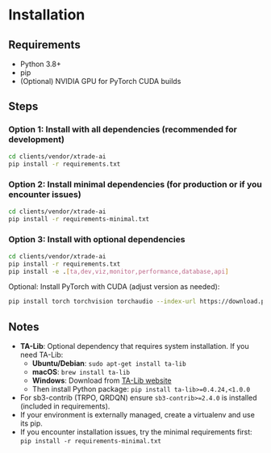 # Installation

## Requirements
- Python 3.8+
- pip
- (Optional) NVIDIA GPU for PyTorch CUDA builds

## Steps

### Option 1: Install with all dependencies (recommended for development)
```bash
cd clients/vendor/xtrade-ai
pip install -r requirements.txt
```

### Option 2: Install minimal dependencies (for production or if you encounter issues)
```bash
cd clients/vendor/xtrade-ai
pip install -r requirements-minimal.txt
```

### Option 3: Install with optional dependencies
```bash
cd clients/vendor/xtrade-ai
pip install -r requirements.txt
pip install -e .[ta,dev,viz,monitor,performance,database,api]
```

Optional: Install PyTorch with CUDA (adjust version as needed):
```bash
pip install torch torchvision torchaudio --index-url https://download.pytorch.org/whl/cu118
```

## Notes
- **TA-Lib**: Optional dependency that requires system installation. If you need TA-Lib:
  - **Ubuntu/Debian**: `sudo apt-get install ta-lib`
  - **macOS**: `brew install ta-lib`
  - **Windows**: Download from [TA-Lib website](http://ta-lib.org/hdr_dw.html)
  - Then install Python package: `pip install ta-lib>=0.4.24,<1.0.0`
- For sb3-contrib (TRPO, QRDQN) ensure `sb3-contrib>=2.4.0` is installed (included in requirements).
- If your environment is externally managed, create a virtualenv and use its pip.
- If you encounter installation issues, try the minimal requirements first: `pip install -r requirements-minimal.txt`
